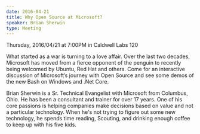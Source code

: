 ```yaml
---
date: 2016-04-21
title: Why Open Source at Microsoft?
speaker: Brian Sherwin
type: Meeting
---
```

Thursday, 2016/04/21 at 7:00PM in Caldwell Labs 120

What started as a war is turning to a love affair. Over the last two decades, Microsoft has moved from a fierce opponent of the penguin to recently being welcomed by Ubuntu, Red Hat and others. Come for an interactive discussion of Microsoft’s journey with Open Source and see some demos of the new Bash on Windows and .Net Core.

Brian Sherwin is a Sr. Technical Evangelist with Microsoft from Columbus, Ohio. He has been a consultant and trainer for over 17 years. One of his core passions is helping companies make decisions based on value and not a particular technology. When he's not trying to figure out some new technology, he spends time reading, Scouting, and drinking enough coffee to keep up with his five kids.

